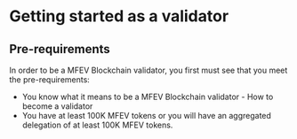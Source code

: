 # Getting started as a validator

## Pre-requirements

In order to be a MFEV Blockchain validator, you first must see that you meet the pre-requirements:

* You know what it means to be a MFEV Blockchain validator - How to become a validator
* You have at least 100K MFEV tokens or you will have an aggregated delegation of at least 100K MFEV tokens.

